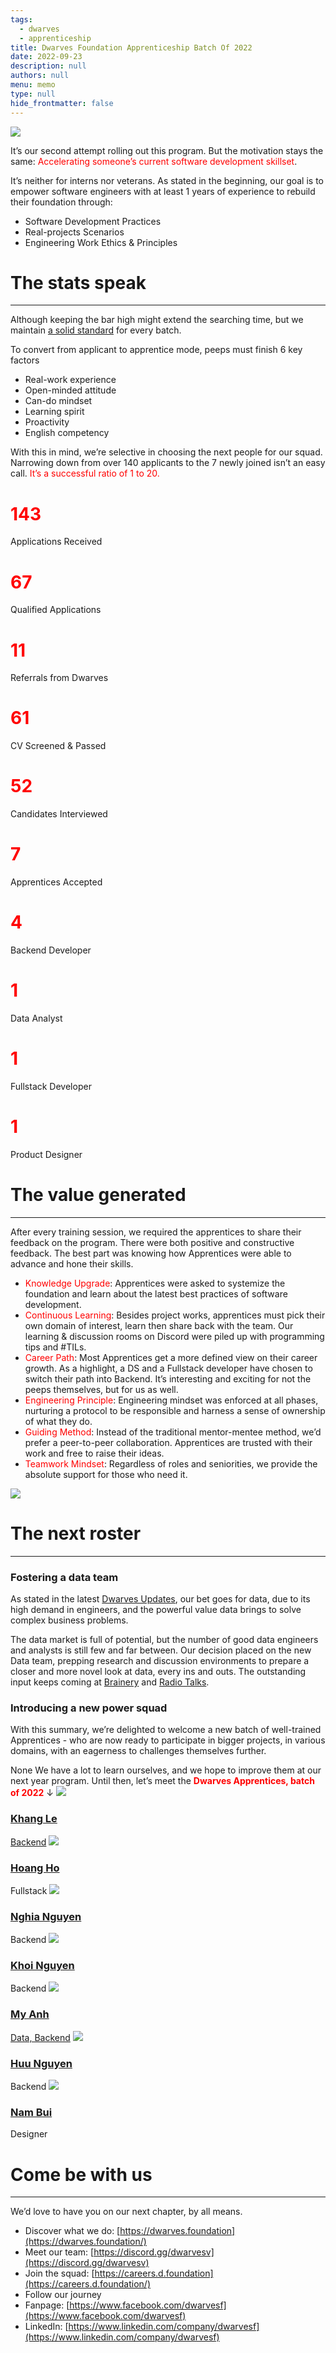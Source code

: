 ```yaml
---
tags: 
  - dwarves
  - apprenticeship
title: Dwarves Foundation Apprenticeship Batch Of 2022
date: 2022-09-23
description: null
authors: null
menu: memo
type: null
hide_frontmatter: false
---
```


![](careers/apprentice/assets/dwarves-foundation-apprenticeship-batch-of-2022_78a3d92a37a80df03892be456361742e_md5.webp)

It’s our second attempt rolling out this program. But the motivation stays the same: <span style='color:red'>Accelerating someone’s current software development skillset</span>.

It’s neither for interns nor veterans. As stated in the beginning, our goal is to empower software engineers with at least 1 years of experience to rebuild their foundation through: 

* Software Development Practices
* Real-projects Scenarios
* Engineering Work Ethics & Principles

# The stats speak
---

Although keeping the bar high might extend the searching time, but we maintain <span style='color:red'>[a solid standard](https://github.com/dwarvesf/handbook/blob/master/how-we-work.md)</span> for every batch. 

To convert from applicant to apprentice mode, peeps must finish 6 key factors
* Real-work experience
* Open-minded attitude
* Can-do mindset
* Learning spirit
* Proactivity
* English competency

With this in mind, we’re selective in choosing the next people for our squad. Narrowing down from over 140 applicants to the 7 newly joined isn’t an easy call. <span style='color:red'>It’s a successful ratio of 1 to 20. </span>
# <span style='color:red'>143</span>
Applications Received
# <span style='color:red'>67</span>
Qualified Applications
# <span style='color:red'>11</span>
Referrals from Dwarves
# <span style='color:red'>61</span>
CV Screened & Passed
# <span style='color:red'>52</span>
Candidates Interviewed
# <span style='color:red'>7</span>
Apprentices Accepted
# <span style='color:red'>4</span>
Backend Developer
# <span style='color:red'>1</span>
Data Analyst
# <span style='color:red'>1</span>
Fullstack Developer
# <span style='color:red'>1</span>
Product Designer

# The value generated
---

After every training session, we  required the apprentices to share their feedback on the program. There were both positive and constructive feedback. The best part was knowing how Apprentices were able to advance and hone their skills.

* <span style='color:red'>Knowledge Upgrade</span>: Apprentices were asked to systemize the foundation and learn about the latest best practices of software development.
* <span style='color:red'>Continuous Learning</span>: Besides project works, apprentices must pick their own domain of interest, learn then share back with the team. Our learning & discussion rooms on Discord were piled up with programming tips and #TILs.
* <span style='color:red'>Career Path</span>: Most Apprentices get a more defined view on their career growth. As a highlight, a DS and a Fullstack developer have chosen to switch their path into Backend. It’s interesting and exciting for not the peeps themselves, but for us as well.
* <span style='color:red'>Engineering Principle</span>: Engineering mindset was enforced at all phases, nurturing a protocol to be responsible and harness a sense of ownership of what they do.
* <span style='color:red'>Guiding Method</span>: Instead of the traditional mentor-mentee method, we’d prefer a peer-to-peer collaboration. Apprentices are trusted with their work and free to raise their ideas. 
* <span style='color:red'>Teamwork Mindset</span>: Regardless of roles and seniorities, we provide the absolute support for those who need it.

![](careers/apprentice/assets/dwarves-foundation-apprenticeship-batch-of-2022_9726985cf7f5aabace53ea202291bdc3_md5.webp)

# The next roster
---

### Fostering a data team
As stated in the latest <span style='color:red'>[Dwarves Updates](https://log.d.foundation/06d0a46163914f10831d3146867dde2d#4139ec11dc0e401f8349e481934d3b9c)</span>, our bet goes for data, due to its high demand in engineers, and the powerful value data brings to solve complex business problems.

The data market is full of potential, but the number of good data engineers and analysts is still few and far between. Our decision placed on the new Data team, prepping research and discussion environments to prepare a closer and more novel look at data, every ins and outs. The outstanding input keeps coming at <span style='color:red'>[Brainery](https://brain.d.foundation/Engineering/Data/Apache+Hadoop+and+Big+Data)</span> and <span style='color:red'>[Radio Talks](https://www.youtube.com/watch?v=fqM5mfuFN_s)</span>. 

### Introducing a new power squad
With this summary, we’re delighted to welcome a new batch of well-trained Apprentices - who are now ready to participate in bigger projects, in various domains, with an eagerness to challenges themselves further.

None We have a lot to learn ourselves, and we hope to improve them at our next year program. Until then, let’s meet the <span style='color:red'>**Dwarves Apprentices, batch of 2022**</span> ↓
![](careers/apprentice/assets/dwarves-foundation-apprenticeship-batch-of-2022_e8c0afe85eea656357812dc687d5668d_md5.webp)

### [Khang Le](https://www.linkedin.com/in/khanglna/)
[Backend](https://www.linkedin.com/feed/update/urn:li:activity:6974932139792367616/) 
![](careers/apprentice/assets/dwarves-foundation-apprenticeship-batch-of-2022_ed3e89a78837a3760bfee0c5ec4b4ecd_md5.webp)

### [Hoang Ho](https://www.linkedin.com/in/hoangho0106/)
Fullstack 
![](careers/apprentice/assets/dwarves-foundation-apprenticeship-batch-of-2022_cfb99f36061038652a298a06cc7132c8_md5.webp)

### [Nghia Nguyen](https://www.linkedin.com/in/nguyen-hieu-nghia-8603301b5/)
Backend
![](careers/apprentice/assets/dwarves-foundation-apprenticeship-batch-of-2022_4d66f56c5c2cb79aac6997569d9467ee_md5.webp)

### [Khoi Nguyen](https://www.linkedin.com/in/khoi-nguyen-a31a6a1b6/)
Backend 
![](careers/apprentice/assets/dwarves-foundation-apprenticeship-batch-of-2022_b3c67009fa8b96015ff2841c43a51094_md5.webp)

### [My Anh](http://linkedin.com/in/anne-n-bb440116a)
[Data, Backend](https://memo.d.foundation/From-Data-to-Backend-an-apprentice-sharing-49525aa152684a73adfbf627c52f4254)
![](careers/apprentice/assets/dwarves-foundation-apprenticeship-batch-of-2022_e5f4ac7530ad0b779e9cca71072587ab_md5.webp)

### [Huu Nguyen](https://www.linkedin.com/in/nhn/)
Backend
![](careers/apprentice/assets/dwarves-foundation-apprenticeship-batch-of-2022_c85c0642662081dd22c2d1d0f90175c6_md5.webp)

### [Nam Bui](https://www.linkedin.com/in/nam-bui-36060521a/)
Designer

# Come be with us
---

We’d love to have you on our next chapter, by all means.

* Discover what we do: [https://dwarves.foundation](https://dwarves.foundation/)
* Meet our team: [https://discord.gg/dwarvesv](https://discord.gg/dwarvesv)
* Join the squad: [https://careers.d.foundation](https://careers.d.foundation/)
* Follow our journey
* Fanpage: [https://www.facebook.com/dwarvesf](https://www.facebook.com/dwarvesf)
* LinkedIn: [https://www.linkedin.com/company/dwarvesf](https://www.linkedin.com/company/dwarvesf)